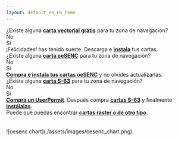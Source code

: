 ```yaml
---
layout: default_es_ES_home
---
```

<div class="questions">
<div class="questionok question">
¿Existe alguna <a href="https://opencpn.org/OpenCPN/info/chartsource.html"><strong>carta vectorial gratis</strong></a> para tu zona de navegación?
</div>
</div>
<div class="arrows">
<div class="answer col1 inline">
<i class="down"></i>
</div>
<div class="answer col2 inline">
<i class="down"></i>
</div>
</div>
<div class="separator"></div>
<div class="answers">
<div class="answer col1 inline">
<div class="yesno no">
No
</div>
</div>
<div class="answer col2 inline">
<div class="yesno yes">
Si
</div>
</div>
<div class="answer col3 inline">
<i class="right"></i>
</div>
<div class="answer col4 inline">
<div class="questionok ok">
¡Felicidades! has tenido suerte. Descarga e <a href="https://opencpn.org/wiki/dokuwiki/doku.php?id=opencpn:opencpn_user_manual:getting_started:chart_installation"><strong>instala</strong></a> tus cartas.
</div>
</div>
</div>
<div class="separator"></div>
<div class="arrows">
<div class="answer col1 inline">
<i class="down"></i>
</div>
</div>
<div class="questions">
<div class="questionok question">
¿Existe alguna <a href="https://o-charts.org/shop/index.php?id_category=8&controller=category"><strong> carta oeSENC</strong></a> para tu zona de navegación?
</div>
</div>
<div class="arrows">
<div class="answer col1 inline">
<i class="down"></i>
</div>
<div class="answer col2 inline">
<i class="down"></i>
</div>
</div>
<div class="separator"></div>
<div class="answers">
<div class="answer col1 inline">
<div class="yesno no">
No
</div>
</div>
<div class="answer col2 inline">
<div class="yesno yes">
Si
</div>
</div>
<div class="answer col3 inline">
<i class="right"></i>
</div>
<div class="answer col4 inline">
<div class="questionok ok">
<a href="./oesenc_es_ES.html"><strong>Compra e instala tus cartas oeSENC</strong></a> y no olvides actualizarlas.
</div>
</div>
</div>
<div class="separator"></div>
<div class="arrows">
<div class="answer col1 inline">
<i class="down"></i>
</div>
</div>
<div class="questions">
<div class="questionok question">
¿Existe alguna <a href="https://www.chartworld.com/shop/off_enc"><strong>carta S-63</strong></a> para tu zona de navegación?
</div>
</div>
<div class="arrows">
<div class="answer col1 inline">
<i class="down"></i>
</div>
<div class="answer col2 inline">
<i class="down"></i>
</div>
</div>
<div class="separator"></div>
<div class="answers">
<div class="answer col1 inline">
<div class="yesno no">
No
</div>
</div>
<div class="answer col2 inline">
<div class="yesno yes">
Si
</div>
</div>
<div class="answer col3 inline">
<i class="right"></i>
</div>
<div class="answer col4 inline">
<div class="questionok ok">
<a href="https://o-charts.org/shop/index.php?id_category=6&controller=category"><strong>Compra un UserPermit</strong></a>. Después compra <a href="https://www.chartworld.com/shop/off_enc"><strong>cartas S-63</strong></a> y finalmente <a href="./s63_es_ES.html"><strong>instálalas</strong></a>.
</div>
</div>
</div>
<div class="separator"></div>
<div class="arrows">
<div class="answer col1 inline">
<i class="down"></i>
</div>
</div>
<div class="questions">
<div class="questionok question">
Puede que puedas encontrar <a href="https://opencpn.org/OpenCPN/info/chartsource.html"><strong>cartas raster o de otro tipo</strong></a>.
</div>
</div>
<br><br>
![oesenc chart](./assets/images/oesenc_chart.png)
